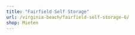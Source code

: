 ```yaml
---
title: "Fairfield Self Storage"
url: /virginia-beach/fairfield-self-storage-6/
shop: Mieten
---
```

